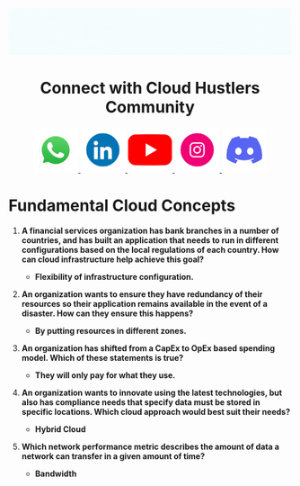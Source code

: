 ![API Gateway Banner](https://raw.githubusercontent.com/Cloud-Hustlers/content/f9a8642976ea21cd234c91239431e41f05264842/gif/12.gif)

<div align="center">
  
# Connect with Cloud Hustlers Community
</div>

<p align="center">
  <a href="https://whatsapp.cloudhustlers.in" target="_blank">
    <img src="https://raw.githubusercontent.com/Cloud-Hustlers/content/main/gif/whatsapp.gif" alt="WhatsApp" width="80">
  </a>
  <a href="https://in.linkedin.com/company/cloud-hustlers" target="_blank">
    <img src="https://raw.githubusercontent.com/Cloud-Hustlers/content/main/gif/linkedin%20gif.gif" alt="LinkedIn" width="80">
  </a>
  <a href="https://www.youtube.com/@CloudHustlers" target="_blank">
    <img src="https://raw.githubusercontent.com/Cloud-Hustlers/content/main/gif/youtube.png" alt="Youtube" width="80">
  </a>
  <a href="https://instagram.com/cloud_hustlers" target="_blank">
    <img src="https://raw.githubusercontent.com/Cloud-Hustlers/content/main/gif/insta.gif" alt="Instagram" width="80">
  </a>
  <a href="https://discord.gg/MdbVq7BJNd" target="_blank">
    <img src="https://raw.githubusercontent.com/Cloud-Hustlers/content/main/gif/discord.gif" alt="GitHub" width="80">
  </a>
</p>

# Fundamental Cloud Concepts

1. **A financial services organization has bank branches in a number of countries, and has built an application that needs to run in different configurations based on the local regulations of each country. How can cloud infrastructure help achieve this goal?**

   - **Flexibility of infrastructure configuration.**

2. **An organization wants to ensure they have redundancy of their resources so their application remains available in the event of a disaster. How can they ensure this happens?**

   - **By putting resources in different zones.**

3. **An organization has shifted from a CapEx to OpEx based spending model. Which of these statements is true?**

   - **They will only pay for what they use.**

4. **An organization wants to innovate using the latest technologies, but also has compliance needs that specify data must be stored in specific locations. Which cloud approach would best suit their needs?**

   - **Hybrid Cloud**

5. **Which network performance metric describes the amount of data a network can transfer in a given amount of time?**

   - **Bandwidth**
